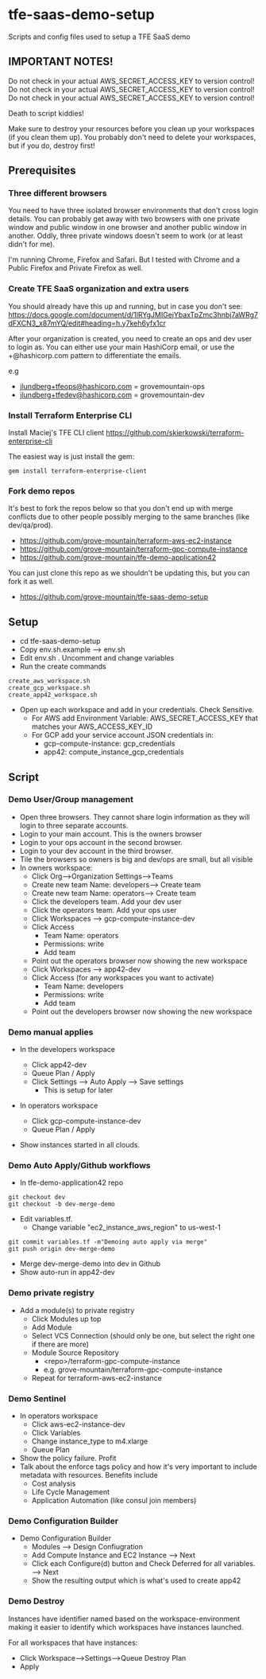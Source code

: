 # tfe-saas-demo-setup
Scripts and config files used to setup a TFE SaaS demo

## IMPORTANT NOTES!

Do not check in your actual AWS_SECRET_ACCESS_KEY to version control!  
Do not check in your actual AWS_SECRET_ACCESS_KEY to version control!  
Do not check in your actual AWS_SECRET_ACCESS_KEY to version control!  

Death to script kiddies!

Make sure to destroy your resources before you clean up your workspaces (if you clean them up).   You probably don't need to delete your workspaces, but if you do, destroy first!


## Prerequisites

### Three different browsers

You need to have three isolated browser environments that don't cross login details.   You can probably get away with two browsers with one private window and public window in one browser and another public window in another.  Oddly, three private windows doesn't seem to work (or at least didn't for me).   

I'm running Chrome, Firefox and Safari. But I tested with Chrome and a Public Firefox and Private Firefox as well.   

### Create TFE SaaS organization and extra users

You should already have this up and running, but in case you don't see: https://docs.google.com/document/d/1lRYgJMIGejYbaxTpZmc3hnbj7aWRg7dFXCN3_x87mYQ/edit#heading=h.y7keh6yfx1cr

After your organization is created, you need to create an ops and dev user to login as.  You can either use your main HashiCorp email, or use the <email>+<extender>@hashicorp.com pattern to differentiate the emails.

e.g 
* jlundberg+tfeops@hashicorp.com = grovemountain-ops 
* jlundberg+tfedev@hashicorp.com = grovemountain-dev

### Install Terraform Enterprise CLI

Install Maciej's TFE CLI client  https://github.com/skierkowski/terraform-enterprise-cli

The easiest way is just install the gem:

```
gem install terraform-enterprise-client
```

### Fork demo repos

It's best to fork the repos below so that you don't end up with merge conflicts due to other people possibly merging to the same branches (like dev/qa/prod).  

* https://github.com/grove-mountain/terraform-aws-ec2-instance
* https://github.com/grove-mountain/terraform-gpc-compute-instance
* https://github.com/grove-mountain/tfe-demo-application42

You can just clone this repo as we shouldn't be updating this, but you can fork it as well.

* https://github.com/grove-mountain/tfe-saas-demo-setup

## Setup

* cd tfe-saas-demo-setup
* Copy env.sh.example --> env.sh
* Edit env.sh .  Uncomment and change variables
* Run the create commands

```
create_aws_workspace.sh
create_gcp_workspace.sh
create_app42_workspace.sh
```

* Open up each workspace and add in your credentials.  Check Sensitive.
  * For AWS add Environment Variable: AWS_SECRET_ACCESS_KEY that matches your AWS_ACCESS_KEY_ID
  * For GCP add your service account JSON credentials in:    
    * gcp-compute-instance: gcp_credentials
    * app42: compute_instance_gcp_credentials


## Script

### Demo User/Group management
* Open three browsers.  They cannot share login information as they will login to three separate accounts.
* Login to your main account.  This is the owners browser
* Login to your ops account in the second browser.
* Login to your dev account in the third browser.
* Tile the browsers so owners is big and dev/ops are small, but all visible
* In owners workspace:
  * Click Org-->Organization Settings-->Teams
  * Create new team Name: developers--> Create team
  * Create new team Name: operators--> Create team
  * Click the developers team.  Add your dev user
  * Click the operators team.  Add your ops user
  * Click Workspaces --> gcp-compute-instance-dev
  * Click Access
    * Team Name: operators
    * Permissions: write
    * Add team
  * Point out the operators browser now showing the new workspace
  * Click Workspaces --> app42-dev
  * Click Access (for any workspaces you want to activate)
    * Team Name: developers
    * Permissions: write
    * Add team
  * Point out the developers browser now showing the new workspace

### Demo manual applies
* In the developers workspace
  * Click app42-dev
  * Queue Plan / Apply
  * Click Settings --> Auto Apply --> Save settings
    * This is setup for later

* In operators workspace 
  * Click gcp-compute-instance-dev
  * Queue Plan / Apply

* Show instances started in all clouds.

### Demo Auto Apply/Github workflows
* In tfe-demo-application42 repo
```
git checkout dev
git checkout -b dev-merge-demo
```
  * Edit variables.tf.
    * Change variable "ec2_instance_aws_region" to us-west-1
```
git commit variables.tf -m"Demoing auto apply via merge"
git push origin dev-merge-demo
```
  * Merge dev-merge-demo into dev in Github
  * Show auto-run in app42-dev

### Demo private registry
* Add a module(s) to private registry
  * Click Modules up top
  * Add Module
  * Select VCS Connection (should only be one, but select the right one if there are more)
  * Module Source Repository
    * \<repo>/terraform-gpc-compute-instance
    * e.g. grove-mountain/terraform-gpc-compute-instance
  * Repeat for terraform-aws-ec2-instance

### Demo Sentinel
  * In operators workspace 
    * Click aws-ec2-instance-dev
    * Click Variables
    * Change instance_type to m4.xlarge
    * Queue Plan
  * Show the policy failure.  Profit
  * Talk about the enforce tags policy and how it's very important to include metadata with resources.   Benefits include
    * Cost analysis
    * Life Cycle Management
    * Application Automation (like consul join members)

### Demo Configuration Builder
* Demo Configuration Builder
  * Modules --> Design Confiugration
  * Add Compute Instance and EC2 Instance --> Next
  * Click each Configure(d) button and Check Deferred for all variables. --> Next
  * Show the resulting output which is what's used to create app42
  
### Demo Destroy
Instances have identifier named based on the workspace-environment making it easier to identify which workspaces have instances launched.

For all workspaces that have instances:
* Click Workspace-->Settings-->Queue Destroy Plan
* Apply
